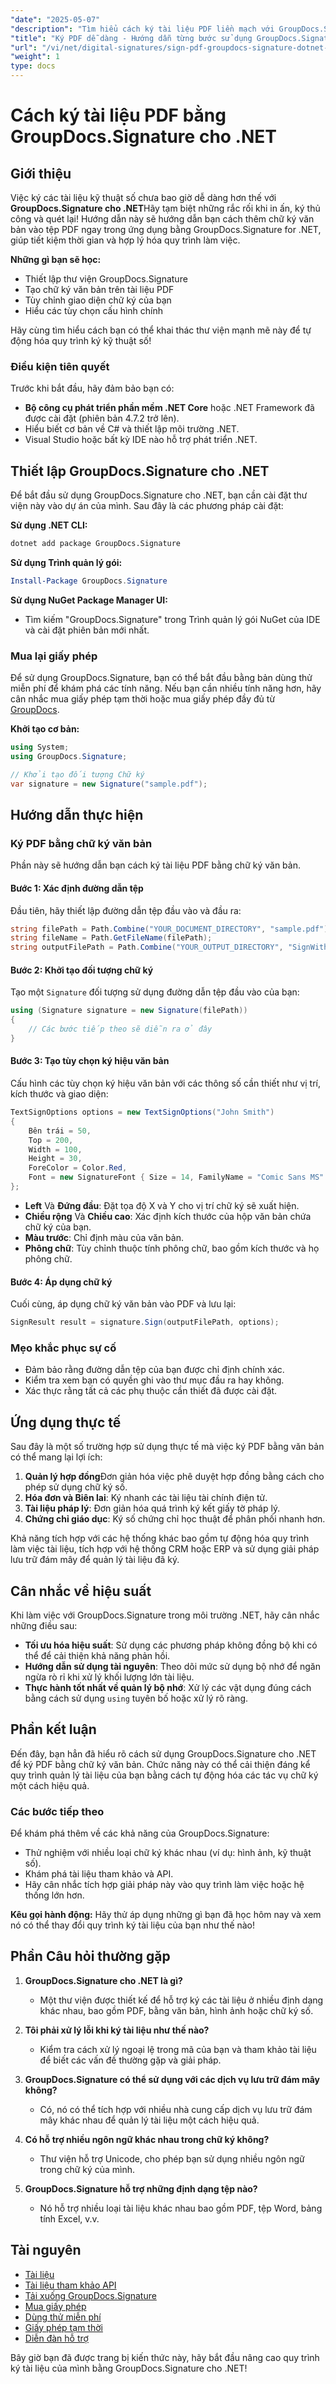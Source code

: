```yaml
---
"date": "2025-05-07"
"description": "Tìm hiểu cách ký tài liệu PDF liền mạch với GroupDocs.Signature cho .NET. Hướng dẫn này bao gồm cài đặt, chữ ký văn bản và tùy chỉnh."
"title": "Ký PDF dễ dàng - Hướng dẫn từng bước sử dụng GroupDocs.Signature cho .NET"
"url": "/vi/net/digital-signatures/sign-pdf-groupdocs-signature-dotnet-tutorial/"
"weight": 1
type: docs
---
```

# Cách ký tài liệu PDF bằng GroupDocs.Signature cho .NET

## Giới thiệu

Việc ký các tài liệu kỹ thuật số chưa bao giờ dễ dàng hơn thế với **GroupDocs.Signature cho .NET**Hãy tạm biệt những rắc rối khi in ấn, ký thủ công và quét lại! Hướng dẫn này sẽ hướng dẫn bạn cách thêm chữ ký văn bản vào tệp PDF ngay trong ứng dụng bằng GroupDocs.Signature for .NET, giúp tiết kiệm thời gian và hợp lý hóa quy trình làm việc.

**Những gì bạn sẽ học:**
- Thiết lập thư viện GroupDocs.Signature
- Tạo chữ ký văn bản trên tài liệu PDF
- Tùy chỉnh giao diện chữ ký của bạn
- Hiểu các tùy chọn cấu hình chính

Hãy cùng tìm hiểu cách bạn có thể khai thác thư viện mạnh mẽ này để tự động hóa quy trình ký kỹ thuật số!

### Điều kiện tiên quyết

Trước khi bắt đầu, hãy đảm bảo bạn có:
- **Bộ công cụ phát triển phần mềm .NET Core** hoặc .NET Framework đã được cài đặt (phiên bản 4.7.2 trở lên).
- Hiểu biết cơ bản về C# và thiết lập môi trường .NET.
- Visual Studio hoặc bất kỳ IDE nào hỗ trợ phát triển .NET.

## Thiết lập GroupDocs.Signature cho .NET

Để bắt đầu sử dụng GroupDocs.Signature cho .NET, bạn cần cài đặt thư viện này vào dự án của mình. Sau đây là các phương pháp cài đặt:

**Sử dụng .NET CLI:**

```bash
dotnet add package GroupDocs.Signature
```

**Sử dụng Trình quản lý gói:**

```powershell
Install-Package GroupDocs.Signature
```

**Sử dụng NuGet Package Manager UI:**
- Tìm kiếm "GroupDocs.Signature" trong Trình quản lý gói NuGet của IDE và cài đặt phiên bản mới nhất.

### Mua lại giấy phép

Để sử dụng GroupDocs.Signature, bạn có thể bắt đầu bằng bản dùng thử miễn phí để khám phá các tính năng. Nếu bạn cần nhiều tính năng hơn, hãy cân nhắc mua giấy phép tạm thời hoặc mua giấy phép đầy đủ từ [GroupDocs](https://purchase.groupdocs.com/buy).

**Khởi tạo cơ bản:**

```csharp
using System;
using GroupDocs.Signature;

// Khởi tạo đối tượng Chữ ký
var signature = new Signature("sample.pdf");
```

## Hướng dẫn thực hiện

### Ký PDF bằng chữ ký văn bản

Phần này sẽ hướng dẫn bạn cách ký tài liệu PDF bằng chữ ký văn bản.

#### Bước 1: Xác định đường dẫn tệp

Đầu tiên, hãy thiết lập đường dẫn tệp đầu vào và đầu ra:

```csharp
string filePath = Path.Combine("YOUR_DOCUMENT_DIRECTORY", "sample.pdf");
string fileName = Path.GetFileName(filePath);
string outputFilePath = Path.Combine("YOUR_OUTPUT_DIRECTORY", "SignWithText", fileName);
```

#### Bước 2: Khởi tạo đối tượng chữ ký

Tạo một `Signature` đối tượng sử dụng đường dẫn tệp đầu vào của bạn:

```csharp
using (Signature signature = new Signature(filePath))
{
    // Các bước tiếp theo sẽ diễn ra ở đây
}
```

#### Bước 3: Tạo tùy chọn ký hiệu văn bản

Cấu hình các tùy chọn ký hiệu văn bản với các thông số cần thiết như vị trí, kích thước và giao diện:

```csharp
TextSignOptions options = new TextSignOptions("John Smith")
{
    Bên trái = 50,
    Top = 200,
    Width = 100,
    Height = 30,
    ForeColor = Color.Red,
    Font = new SignatureFont { Size = 14, FamilyName = "Comic Sans MS" }
};
```

- **Left** Và **Đứng đầu**: Đặt tọa độ X và Y cho vị trí chữ ký sẽ xuất hiện.
- **Chiều rộng** Và **Chiều cao**: Xác định kích thước của hộp văn bản chứa chữ ký của bạn.
- **Màu trước**: Chỉ định màu của văn bản.
- **Phông chữ**: Tùy chỉnh thuộc tính phông chữ, bao gồm kích thước và họ phông chữ.

#### Bước 4: Áp dụng chữ ký

Cuối cùng, áp dụng chữ ký văn bản vào PDF và lưu lại:

```csharp
SignResult result = signature.Sign(outputFilePath, options);
```

### Mẹo khắc phục sự cố

- Đảm bảo rằng đường dẫn tệp của bạn được chỉ định chính xác.
- Kiểm tra xem bạn có quyền ghi vào thư mục đầu ra hay không.
- Xác thực rằng tất cả các phụ thuộc cần thiết đã được cài đặt.

## Ứng dụng thực tế

Sau đây là một số trường hợp sử dụng thực tế mà việc ký PDF bằng văn bản có thể mang lại lợi ích:

1. **Quản lý hợp đồng**Đơn giản hóa việc phê duyệt hợp đồng bằng cách cho phép sử dụng chữ ký số.
2. **Hóa đơn và Biên lai**: Ký nhanh các tài liệu tài chính điện tử.
3. **Tài liệu pháp lý**: Đơn giản hóa quá trình ký kết giấy tờ pháp lý.
4. **Chứng chỉ giáo dục**: Ký số chứng chỉ học thuật để phân phối nhanh hơn.

Khả năng tích hợp với các hệ thống khác bao gồm tự động hóa quy trình làm việc tài liệu, tích hợp với hệ thống CRM hoặc ERP và sử dụng giải pháp lưu trữ đám mây để quản lý tài liệu đã ký.

## Cân nhắc về hiệu suất

Khi làm việc với GroupDocs.Signature trong môi trường .NET, hãy cân nhắc những điều sau:

- **Tối ưu hóa hiệu suất**: Sử dụng các phương pháp không đồng bộ khi có thể để cải thiện khả năng phản hồi.
- **Hướng dẫn sử dụng tài nguyên**: Theo dõi mức sử dụng bộ nhớ để ngăn ngừa rò rỉ khi xử lý khối lượng lớn tài liệu.
- **Thực hành tốt nhất về quản lý bộ nhớ**: Xử lý các vật dụng đúng cách bằng cách sử dụng `using` tuyên bố hoặc xử lý rõ ràng.

## Phần kết luận

Đến đây, bạn hẳn đã hiểu rõ cách sử dụng GroupDocs.Signature cho .NET để ký PDF bằng chữ ký văn bản. Chức năng này có thể cải thiện đáng kể quy trình quản lý tài liệu của bạn bằng cách tự động hóa các tác vụ chữ ký một cách hiệu quả.

### Các bước tiếp theo

Để khám phá thêm về các khả năng của GroupDocs.Signature:
- Thử nghiệm với nhiều loại chữ ký khác nhau (ví dụ: hình ảnh, kỹ thuật số).
- Khám phá tài liệu tham khảo và API.
- Hãy cân nhắc tích hợp giải pháp này vào quy trình làm việc hoặc hệ thống lớn hơn.

**Kêu gọi hành động:** Hãy thử áp dụng những gì bạn đã học hôm nay và xem nó có thể thay đổi quy trình ký tài liệu của bạn như thế nào!

## Phần Câu hỏi thường gặp

1. **GroupDocs.Signature cho .NET là gì?**
   - Một thư viện được thiết kế để hỗ trợ ký các tài liệu ở nhiều định dạng khác nhau, bao gồm PDF, bằng văn bản, hình ảnh hoặc chữ ký số.

2. **Tôi phải xử lý lỗi khi ký tài liệu như thế nào?**
   - Kiểm tra cách xử lý ngoại lệ trong mã của bạn và tham khảo tài liệu để biết các vấn đề thường gặp và giải pháp.

3. **GroupDocs.Signature có thể sử dụng với các dịch vụ lưu trữ đám mây không?**
   - Có, nó có thể tích hợp với nhiều nhà cung cấp dịch vụ lưu trữ đám mây khác nhau để quản lý tài liệu một cách hiệu quả.

4. **Có hỗ trợ nhiều ngôn ngữ khác nhau trong chữ ký không?**
   - Thư viện hỗ trợ Unicode, cho phép bạn sử dụng nhiều ngôn ngữ trong chữ ký của mình.

5. **GroupDocs.Signature hỗ trợ những định dạng tệp nào?**
   - Nó hỗ trợ nhiều loại tài liệu khác nhau bao gồm PDF, tệp Word, bảng tính Excel, v.v.

## Tài nguyên

- [Tài liệu](https://docs.groupdocs.com/signature/net/)
- [Tài liệu tham khảo API](https://reference.groupdocs.com/signature/net/)
- [Tải xuống GroupDocs.Signature](https://releases.groupdocs.com/signature/net/)
- [Mua giấy phép](https://purchase.groupdocs.com/buy)
- [Dùng thử miễn phí](https://releases.groupdocs.com/signature/net/)
- [Giấy phép tạm thời](https://purchase.groupdocs.com/temporary-license/)
- [Diễn đàn hỗ trợ](https://forum.groupdocs.com/c/signature/) 

Bây giờ bạn đã được trang bị kiến thức này, hãy bắt đầu nâng cao quy trình ký tài liệu của mình bằng GroupDocs.Signature cho .NET!